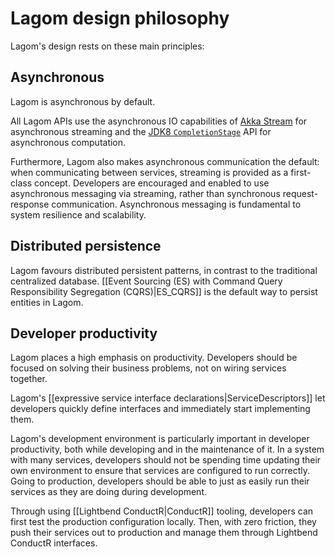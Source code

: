<!--- Copyright (C) 2016-2017 Lightbend Inc. <https://www.lightbend.com> -->
# Lagom design philosophy

Lagom's design rests on these main principles:

## Asynchronous

Lagom is asynchronous by default.

All Lagom APIs use the asynchronous IO capabilities of [Akka Stream](http://akka.io/) for asynchronous streaming and the [JDK8 `CompletionStage`](https://docs.oracle.com/javase/8/docs/api/java/util/concurrent/CompletionStage.html) API for asynchronous computation.

Furthermore, Lagom also makes asynchronous communication the default: when communicating between services, streaming is provided as a first-class concept. Developers are encouraged and enabled to use asynchronous messaging via streaming, rather than synchronous request-response communication. Asynchronous messaging is fundamental to system resilience and scalability.

## Distributed persistence

Lagom favours distributed persistent patterns, in contrast to the traditional centralized database. [[Event Sourcing (ES) with Command Query Responsibility Segregation (CQRS)|ES_CQRS]] is the default way to persist entities in Lagom.

## Developer productivity

Lagom places a high emphasis on productivity. Developers should be focused on solving their business problems, not on wiring services together.

Lagom's [[expressive service interface declarations|ServiceDescriptors]] let developers quickly define interfaces and immediately start implementing them.

Lagom's development environment is particularly important in developer productivity, both while developing and in the maintenance of it. In a system with many services, developers should not be spending time updating their own environment to ensure that services are configured to run correctly. Going to production, developers should be able to just as easily run their services as they are doing during development.

Through using [[Lightbend ConductR|ConductR]] tooling, developers can first test the production configuration locally. Then, with zero friction, they push their services out to production and manage them through Lightbend ConductR interfaces.
